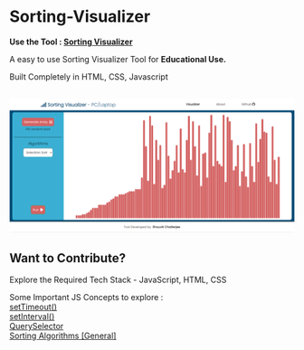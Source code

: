 # Sorting-Visualizer
<p><b>Use the Tool : <a href="https://techieshouvik.github.io/Sorting-Visualizer/">Sorting Visualizer</a></b></p>
<p>A easy to use Sorting Visualizer Tool for <b>Educational Use.</b></p>
Built Completely in HTML, CSS, Javascript<br><br>
<p align = "center">
  <img src = "Postpic1.PNG">
</p>
<p><h2><b>Want to Contribute?</b></h2></p>
<p> Explore the Required Tech Stack - JavaScript, HTML, CSS</p>
<p> Some Important JS Concepts to explore : <br>
  <a href="https://www.w3schools.com/jsref/met_win_settimeout.asp">setTimeout()</a><br>
  <a href="https://www.w3schools.com/jsref/met_win_setinterval.asp">setInterval()</a><br>
  <a href="https://www.w3schools.com/jsref/met_document_queryselector.asp">QuerySelector</a><br>
  <a href="https://www.google.com/search?q=sorting+algorithms">Sorting Algorithms [General]</a><br>
</p>
